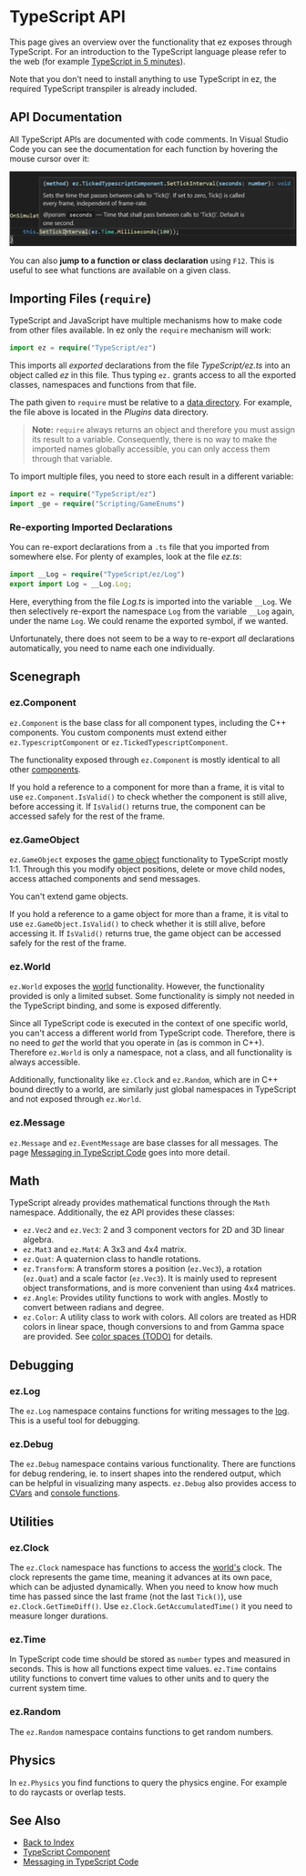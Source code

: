 # TypeScript API

This page gives an overview over the functionality that ez exposes through TypeScript. For an introduction to the TypeScript language please refer to the web (for example [TypeScript in 5 minutes](https://www.typescriptlang.org/docs/handbook/typescript-in-5-minutes.html)).

Note that you don't need to install anything to use TypeScript in ez, the required TypeScript transpiler is already included.

## API Documentation

All TypeScript APIs are documented with code comments. In Visual Studio Code you can see the documentation for each function by hovering the mouse cursor over it:

![Function documentation](media/function-docs.png)

You can also **jump to a function or class declaration** using `F12`. This is useful to see what functions are available on a given class.

## Importing Files (`require`)

TypeScript and JavaScript have multiple mechanisms how to make code from other files available. In ez only the `require` mechanism will work:

```typescript
import ez = require("TypeScript/ez")
```

This imports all *exported* declarations from the file *TypeScript/ez.ts* into an object called *ez* in this file. Thus typing `ez.` grants access to all the exported classes, namespaces and functions from that file.

The path given to `require` must be relative to a [data directory](../../projects/data-directories.md). For example, the file above is located in the *Plugins* data directory.

> **Note:**
> `require` always returns an object and therefore you must assign its result to a variable. Consequently, there is no way to make the imported names globally accessible, you can only access them through that variable.

To import multiple files, you need to store each result in a different variable:

```typescript
import ez = require("TypeScript/ez")
import _ge = require("Scripting/GameEnums")
```

### Re-exporting Imported Declarations

You can re-export declarations from a `.ts` file that you imported from somewhere else. For plenty of examples, look at the file *ez.ts*:

```typescript
import __Log = require("TypeScript/ez/Log")
export import Log = __Log.Log;
```

Here, everything from the file *Log.ts* is imported into the variable `__Log`. We then selectively re-export the namespace `Log` from the variable `__Log` again, under the name `Log`. We could rename the exported symbol, if we wanted.

Unfortunately, there does not seem to be a way to re-export *all* declarations automatically, you need to name each one individually.

## Scenegraph

### ez.Component

`ez.Component` is the base class for all component types, including the C++ components. You custom components must extend either `ez.TypescriptComponent` or `ez.TickedTypescriptComponent`.

The functionality exposed through `ez.Component` is mostly identical to all other [components](../../runtime/world/components.md).

If you hold a reference to a component for more than a frame, it is vital to use `ez.Component.IsValid()` to check whether the component is still alive, before accessing it. If `IsValid()` returns true, the component can be accessed safely for the rest of the frame.

### ez.GameObject

`ez.GameObject` exposes the [game object](../../runtime/world/game-objects.md) functionality to TypeScript mostly 1:1. Through this you modify object positions, delete or move child nodes, access attached components and send messages.

You can't extend game objects.

If you hold a reference to a game object for more than a frame, it is vital to use `ez.GameObject.IsValid()` to check whether it is still alive, before accessing it. If `IsValid()` returns true, the game object can be accessed safely for the rest of the frame.

### ez.World

`ez.World` exposes the [world](../../runtime/world/worlds.md) functionality. However, the functionality provided is only a limited subset. Some functionality is simply not needed in the TypeScript binding, and some is exposed differently.

Since all TypeScript code is executed in the context of one specific world, you can't access a different world from TypeScript code. Therefore, there is no need to *get* the world that you operate in (as is common in C++). Therefore `ez.World` is only a namespace, not a class, and all functionality is always accessible.

Additionally, functionality like `ez.Clock` and `ez.Random`, which are in C++ bound directly to a world, are similarly just global namespaces in TypeScript and not exposed through `ez.World`.

### ez.Message

`ez.Message` and `ez.EventMessage` are base classes for all messages. The page [Messaging in TypeScript Code](ts-messaging.md) goes into more detail.

## Math

TypeScript already provides mathematical functions through the `Math` namespace. Additionally, the ez API provides these classes:

* `ez.Vec2` and `ez.Vec3`: 2 and 3 component vectors for 2D and 3D linear algebra.
* `ez.Mat3` and `ez.Mat4`: A 3x3 and 4x4 matrix.
* `ez.Quat`: A quaternion class to handle rotations.
* `ez.Transform`: A transform stores a position (`ez.Vec3`), a rotation (`ez.Quat`) and a scale factor (`ez.Vec3`). It is mainly used to represent object transformations, and is more convenient than using 4x4 matrices.
* `ez.Angle`: Provides utility functions to work with angles. Mostly to convert between radians and degree.
* `ez.Color`: A utility class to work with colors. All colors are treated as HDR colors in linear space, though conversions to and from Gamma space are provided. See [color spaces (TODO)](../../appendix/color-spaces.md) for details.

## Debugging

### ez.Log

The `ez.Log` namespace contains functions for writing messages to the [log](../../debugging/logging.md). This is a useful tool for debugging.

### ez.Debug

The `ez.Debug` namespace contains various functionality. There are functions for debug rendering, ie. to insert shapes into the rendered output, which can be helpful in visualizing many aspects. `ez.Debug` also provides access to [CVars](../../debugging/cvars.md) and [console functions](../../debugging/console.md#console-functions).

## Utilities

### ez.Clock

The `ez.Clock` namespace has functions to access the [world's](../../runtime/world/worlds.md) clock. The clock represents the game time, meaning it advances at its own pace, which can be adjusted dynamically. When you need to know how much time has passed since the last frame (not the last `Tick()`), use `ez.Clock.GetTimeDiff()`. Use `ez.Clock.GetAccumulatedTime()` it you need to measure longer durations.

### ez.Time

In TypeScript code time should be stored as `number` types and measured in seconds. This is how all functions expect time values. `ez.Time` contains utility functions to convert time values to other units and to query the current system time. 

### ez.Random

The `ez.Random` namespace contains functions to get random numbers.

## Physics

In `ez.Physics` you find functions to query the physics engine. For example to do raycasts or overlap tests.

## See Also

* [Back to Index](../../index.md)
* [TypeScript Component](ts-component.md)
* [Messaging in TypeScript Code](ts-messaging.md)
